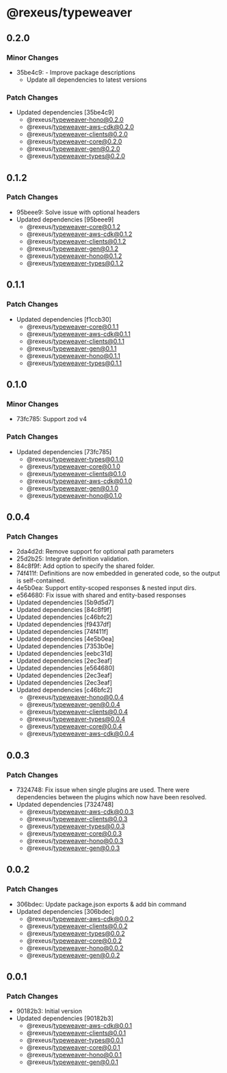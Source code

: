 # @rexeus/typeweaver

## 0.2.0

### Minor Changes

- 35be4c9: - Improve package descriptions
  - Update all dependencies to latest versions

### Patch Changes

- Updated dependencies [35be4c9]
  - @rexeus/typeweaver-hono@0.2.0
  - @rexeus/typeweaver-aws-cdk@0.2.0
  - @rexeus/typeweaver-clients@0.2.0
  - @rexeus/typeweaver-core@0.2.0
  - @rexeus/typeweaver-gen@0.2.0
  - @rexeus/typeweaver-types@0.2.0

## 0.1.2

### Patch Changes

- 95beee9: Solve issue with optional headers
- Updated dependencies [95beee9]
  - @rexeus/typeweaver-core@0.1.2
  - @rexeus/typeweaver-aws-cdk@0.1.2
  - @rexeus/typeweaver-clients@0.1.2
  - @rexeus/typeweaver-gen@0.1.2
  - @rexeus/typeweaver-hono@0.1.2
  - @rexeus/typeweaver-types@0.1.2

## 0.1.1

### Patch Changes

- Updated dependencies [f1ccb30]
  - @rexeus/typeweaver-core@0.1.1
  - @rexeus/typeweaver-aws-cdk@0.1.1
  - @rexeus/typeweaver-clients@0.1.1
  - @rexeus/typeweaver-gen@0.1.1
  - @rexeus/typeweaver-hono@0.1.1
  - @rexeus/typeweaver-types@0.1.1

## 0.1.0

### Minor Changes

- 73fc785: Support zod v4

### Patch Changes

- Updated dependencies [73fc785]
  - @rexeus/typeweaver-types@0.1.0
  - @rexeus/typeweaver-core@0.1.0
  - @rexeus/typeweaver-clients@0.1.0
  - @rexeus/typeweaver-aws-cdk@0.1.0
  - @rexeus/typeweaver-gen@0.1.0
  - @rexeus/typeweaver-hono@0.1.0

## 0.0.4

### Patch Changes

- 2da4d2d: Remove support for optional path parameters
- 25d2b25: Integrate definition validation.
- 84c8f9f: Add option to specify the shared folder.
- 74f411f: Definitions are now embedded in generated code, so the output is self-contained.
- 4e5b0ea: Support entity-scoped responses & nested input dirs.
- e564680: Fix issue with shared and entity-based responses
- Updated dependencies [5b9d5d7]
- Updated dependencies [84c8f9f]
- Updated dependencies [c46bfc2]
- Updated dependencies [f9437df]
- Updated dependencies [74f411f]
- Updated dependencies [4e5b0ea]
- Updated dependencies [7353b0e]
- Updated dependencies [eebc31d]
- Updated dependencies [2ec3eaf]
- Updated dependencies [e564680]
- Updated dependencies [2ec3eaf]
- Updated dependencies [2ec3eaf]
- Updated dependencies [c46bfc2]
  - @rexeus/typeweaver-hono@0.0.4
  - @rexeus/typeweaver-gen@0.0.4
  - @rexeus/typeweaver-clients@0.0.4
  - @rexeus/typeweaver-types@0.0.4
  - @rexeus/typeweaver-core@0.0.4
  - @rexeus/typeweaver-aws-cdk@0.0.4

## 0.0.3

### Patch Changes

- 7324748: Fix issue when single plugins are used. There were dependencies between the plugins which
  now have been resolved.
- Updated dependencies [7324748]
  - @rexeus/typeweaver-aws-cdk@0.0.3
  - @rexeus/typeweaver-clients@0.0.3
  - @rexeus/typeweaver-types@0.0.3
  - @rexeus/typeweaver-core@0.0.3
  - @rexeus/typeweaver-hono@0.0.3
  - @rexeus/typeweaver-gen@0.0.3

## 0.0.2

### Patch Changes

- 306bdec: Update package.json exports & add bin command
- Updated dependencies [306bdec]
  - @rexeus/typeweaver-aws-cdk@0.0.2
  - @rexeus/typeweaver-clients@0.0.2
  - @rexeus/typeweaver-types@0.0.2
  - @rexeus/typeweaver-core@0.0.2
  - @rexeus/typeweaver-hono@0.0.2
  - @rexeus/typeweaver-gen@0.0.2

## 0.0.1

### Patch Changes

- 90182b3: Initial version
- Updated dependencies [90182b3]
  - @rexeus/typeweaver-aws-cdk@0.0.1
  - @rexeus/typeweaver-clients@0.0.1
  - @rexeus/typeweaver-types@0.0.1
  - @rexeus/typeweaver-core@0.0.1
  - @rexeus/typeweaver-hono@0.0.1
  - @rexeus/typeweaver-gen@0.0.1
